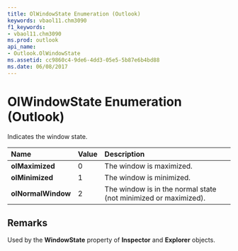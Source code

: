 ```yaml
---
title: OlWindowState Enumeration (Outlook)
keywords: vbaol11.chm3090
f1_keywords:
- vbaol11.chm3090
ms.prod: outlook
api_name:
- Outlook.OlWindowState
ms.assetid: cc9860c4-9de6-4dd3-05e5-5b87e6b4bd88
ms.date: 06/08/2017
---
```



# OlWindowState Enumeration (Outlook)

Indicates the window state.



|**Name**|**Value**|**Description**|
|:-----|:-----|:-----|
| **olMaximized**|0|The window is maximized.|
| **olMinimized**|1|The window is minimized.|
| **olNormalWindow**|2|The window is in the normal state (not minimized or maximized).|

## Remarks

Used by the  **WindowState** property of **Inspector** and **Explorer** objects.


